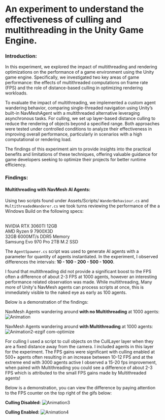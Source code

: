 # An experiment to understand the effectiveness of culling and multithreading in the Unity Game Engine.

### Introduction:
In this experiment, we explored the impact of multithreading and rendering optimizations on the performance of a game environment using the Unity game engine. Specifically, we investigated two key areas of game performance: the effects of multithreaded computations on frame rate (FPS) and the role of distance-based culling in optimizing rendering workloads.

To evaluate the impact of multithreading, we implemented a custom agent wandering behavior, comparing single-threaded navigation using Unity’s built-in NavMeshAgent with a multithreaded alternative leveraging asynchronous tasks. For culling, we set up layer-based distance culling to reduce the rendering of objects beyond a specified range. Both approaches were tested under controlled conditions to analyze their effectiveness in improving overall performance, particularly in scenarios with a high computational or rendering load.

The findings of this experiment aim to provide insights into the practical benefits and limitations of these techniques, offering valuable guidance for game developers seeking to optimize their projects for better runtime efficiency.

### Findings:

#### Multithreading with NavMesh AI Agents:
Using two scripts found under Assets/Scripts/ `WanderBehaviour.cs` and `MultithreadedWanderer.cs` we took turns reviewing the performance of the a Windows Build on the following specs:

<br>
NVIDIA RTX 3060TI 12GB
<br>
AMD Ryzen 9 7900X3D
<br>
32GB 6000MT/s DDR5 Memory
<br>
Samsung Evo 970 Pro 2TB M.2 SSD
<br>

The `AgentSpawner.cs` script was used to generate AI agents with a parameter for quantity of agents instantiated. In the experiment, I observed differences the intervals: **10 - 100 - 200 - 500 - 1000**.

I found that multithreading did not provide a significant boost to the FPS often a difference of about 2-3 FPS at 1000 agents, however an interesting performance related observation was made. While multithreading, Many more of Unity's NavMesh agents can process scripts at once, this is immediately visible to the naked eye as early as 100 agents.

Below is a demonstration of the findings:

NavMesh Agents wandering around **with no Multithreading** at 1000 agents:
![Animation](https://github.com/user-attachments/assets/b81578c5-90f3-47dd-91d3-135d17358d3b)

NavMesh Agents wandering around **with Multithreading** at 1000 agents:
![Animation2-ezgif com-optimize](https://github.com/user-attachments/assets/d6f5d37b-80dc-4601-9c08-b10df02eaebe)

For culling I used a script to cull objects on the CullLayer layer when they are a fixed distance away from the camera. I included agents in this layer for the experiment.
The FPS gains were significant with culling enabled at 500+ agents often resulting in an increase between 10-12 FPS and at the extreme end with 3000 agents active I observed a 15-20 fps improvement, when paired with Multithreading you could see a difference of about 2-3 FPS which is attributed to the small FPS gains made by Multithreaded agents!

Below is a demonstration, you can view the difference by paying attention to the FPS counter on the top right of the gifs below:

**Culling Disabled:**
![Animation3](https://github.com/user-attachments/assets/e38a8555-6e65-46d8-a0c3-6a2bd7c351fa)

**Culling Enabled:**
![Animation4](https://github.com/user-attachments/assets/a4013259-7b56-4e1f-ad76-f3a5794a3a2c)


